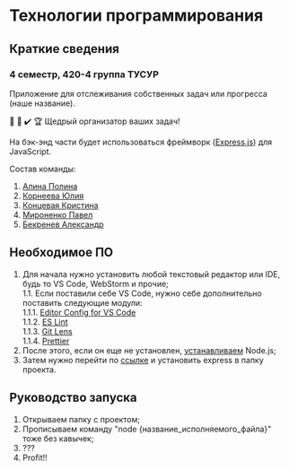# Технологии программирования

## Краткие сведения

### 4 семестр, 420-4 группа ТУСУР

Приложение для отслеживания собственных задач или прогресса (наше название).

:memo: :tada: :heavy_check_mark: :trophy:
Щедрый организатор ваших задач!

На бэк-энд части будет использоваться фреймворк ([Express.js](https://expressjs.com/ru/)) для JavaScript.

Состав команды:
1. [Алина Полина](https://vk.com/mellym)
2. [Корнеева Юлия](https://vk.com/korneeva_j)
3. [Концевая Кристина](https://vk.com/id144368714)
4. [Мироненко Павел](https://vk.com/stellarthoughts)
5. [Бекренев Александр](https://vk.com/f0thermucker)

## Необходимое ПО

1. Для начала нужно установить любой текстовый редактор или IDE, будь то VS Code, WebStorm и прочие;\
	1.1. Если поставили себе VS Code, нужно себе дополнительно поставить следующие модули:\
		1.1.1. [Editor Config for VS Code](https://marketplace.visualstudio.com/items?itemName=EditorConfig.EditorConfig)\
		1.1.2. [ES Lint](https://marketplace.visualstudio.com/items?itemName=dbaeumer.vscode-eslint)\
		1.1.3. [Git Lens](https://marketplace.visualstudio.com/items?itemName=eamodio.gitlens)\
		1.1.4. [Prettier](https://marketplace.visualstudio.com/items?itemName=esbenp.prettier-vscode)
2. После этого, если он еще не установлен, [устанавливаем](https://nodejs.org/ru/) Node.js; 
3. Затем нужно перейти по [ссылке](https://expressjs.com/ru/starter/installing.html) и установить express в папку проекта.

## Руководство запуска

1. Открываем папку с проектом;
2. Прописываем команду "node {название_исполняемого_файла}" тоже без кавычек;
3. ???
4. Profit!!
